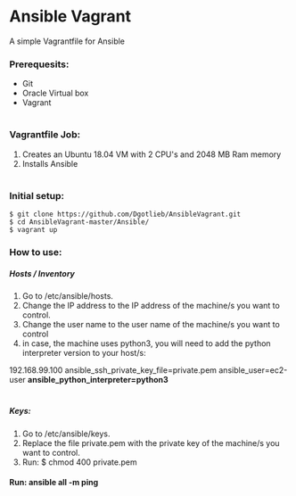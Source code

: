 # Ansible Vagrant
A simple Vagrantfile for Ansible

### Prerequesits:
* Git
* Oracle Virtual box
* Vagrant

#


### Vagrantfile Job:
1. Creates an Ubuntu 18.04 VM with 2 CPU's and 2048 MB Ram memory
2. Installs Ansible

# 

### Initial setup:

    $ git clone https://github.com/Dgotlieb/AnsibleVagrant.git 
    $ cd AnsibleVagrant-master/Ansible/
    $ vagrant up
    
    
### How to use:
 
##### Hosts / Inventory

1. Go to /etc/ansible/hosts.
2. Change the IP address to the IP address of the machine/s you want to control.
3. Change the user name to the user name of the machine/s you want to control
4. in case, the machine uses python3, you will need to add the python interpreter version to your host/s:
 
 192.168.99.100 ansible_ssh_private_key_file=private.pem ansible_user=ec2-user **ansible_python_interpreter=python3**

 #
 
##### Keys: 
1. Go to /etc/ansible/keys.
2. Replace the file private.pem with the private key of the machine/s you want to control.
3. Run: $ chmod 400 private.pem

#### Run: **ansible all -m ping**
 
 #
 


